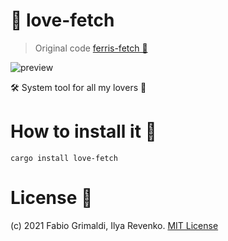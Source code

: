 # 💖 love-fetch
> Original code <a href="https://github.com/irevenko/ferris-fetch/">ferris-fetch 💖</a>

<img src="https://cdn.discordapp.com/attachments/799679376563109938/824963303398834236/unknown.png" alt="preview"></img>
<p>🛠️ System tool for all my lovers 💖</p>


# How to install it 🔨
```cargo install love-fetch``` <br>

# License 📑 
(c) 2021 Fabio Grimaldi, Ilya Revenko. [MIT License](https://tldrlegal.com/license/mit-license)
